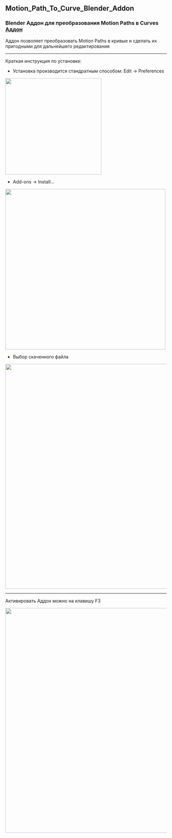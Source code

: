 ## Motion_Path_To_Curve_Blender_Addon
### Blender Аддон для преобразования Motion Paths в Curves [Аддон](https://github.com/VitalyFan/Motion_Path_To_Curve_Blender_Addon/blob/main/AddonMP.py)
Аддон позволяет преобразовать Motion Paths в кривые и сделать их пригодными для дальнейшего редактирования
<hr/>
Краткая инструкция по установке:

- Установка производится стандратным способом: Edit -> Preferences
<img src ="https://user-images.githubusercontent.com/78021829/162607261-7abc1c65-21c9-4055-a91e-517e8c1abf13.png" width="300"/>

- Add-ons -> Install...
<img src ="https://user-images.githubusercontent.com/78021829/162607315-267bcddf-b230-4d5d-8de0-beb7fc3d4ee8.png" width="500"/>

- Выбор скаченного файла
<img src ="https://user-images.githubusercontent.com/78021829/162607787-df79d6fa-b8ec-4791-a94e-01d2ffd572e3.jpg" width="700"/>

***
Активировать Аддон можно на клавишу F3

<img src ="https://user-images.githubusercontent.com/78021829/162607918-441f1828-abdb-4fb2-a03b-f6d315280414.png" width="700"/>
